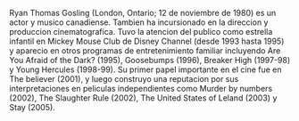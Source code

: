 Ryan Thomas Gosling (London, Ontario; 12 de noviembre de 1980) es un actor y musico canadiense. Tambien ha incursionado en la direccion y produccion cinematografica. Tuvo la
atencion del publico como estrella infantil en Mickey Mouse Club de Disney Channel (desde 1993 hasta 1995) y aparecio en otros programas de entretenimiento familiar incluyendo
Are You Afraid of the Dark? (1995), Goosebumps (1996), Breaker High (1997-98) y Young Hercules (1998-99). Su primer papel importante en el cine fue en The believer (2001), y
luego construyo una reputacion por sus interpretaciones en peliculas independientes como Murder by numbers (2002), The Slaughter Rule (2002), The United States of Leland (2003) y
Stay (2005). 
